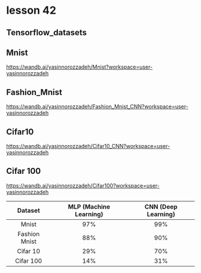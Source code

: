 # lesson 42
## Tensorflow_datasets
## Mnist
https://wandb.ai/yasinnorozzadeh/Mnist?workspace=user-yasinnorozzadeh
## Fashion_Mnist
https://wandb.ai/yasinnorozzadeh/Fashion_Mnist_CNN?workspace=user-yasinnorozzadeh
## Cifar10
https://wandb.ai/yasinnorozzadeh/Cifar10_CNN?workspace=user-yasinnorozzadeh
## Cifar 100
https://wandb.ai/yasinnorozzadeh/Cifar100?workspace=user-yasinnorozzadeh

| Dataset | MLP (Machine Learning) | CNN (Deep Learning)
|     :---:      |  :---: | :---:
|Mnist  |97%| 99%|
|Fashion Mnist  |88%| 90%|
|Cifar 10 |29%|70% |
|Cifar 100 |14%|31% |
